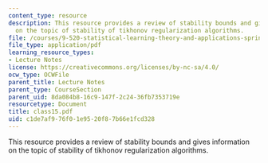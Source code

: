 ```yaml
---
content_type: resource
description: This resource provides a review of stability bounds and gives information
  on the topic of stability of tikhonov regularization algorithms.
file: /courses/9-520-statistical-learning-theory-and-applications-spring-2006/c1de7af976f01e9520f87b66e1fcd328_class15.pdf
file_type: application/pdf
learning_resource_types:
- Lecture Notes
license: https://creativecommons.org/licenses/by-nc-sa/4.0/
ocw_type: OCWFile
parent_title: Lecture Notes
parent_type: CourseSection
parent_uid: 8da084b8-16c9-147f-2c24-36fb7353719e
resourcetype: Document
title: class15.pdf
uid: c1de7af9-76f0-1e95-20f8-7b66e1fcd328
---
```

This resource provides a review of stability bounds and gives information on the topic of stability of tikhonov regularization algorithms.